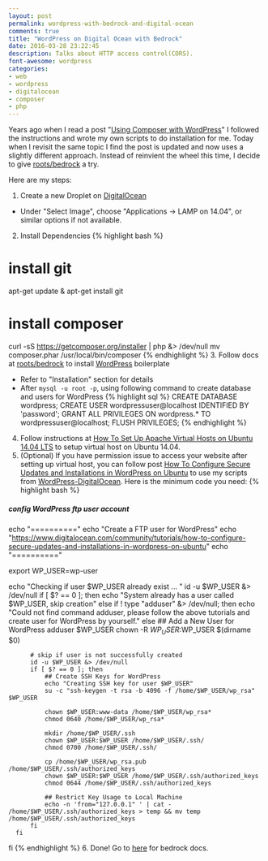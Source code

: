 ```yaml
---
layout: post
permalink: wordpress-with-bedrock-and-digital-ocean
comments: true
title: "WordPress on Digital Ocean with Bedrock"
date: 2016-03-28 23:22:45
description: Talks about HTTP access control(CORS).
font-awesome: wordpress
categories:
- web
- wordpress
- digitalocean
- composer
- php
---
```


Years ago when I read a post "[Using Composer with WordPress](https://roots.io/using-composer-with-wordpress/)" I followed the instructions and wrote my own scripts to do installation for me. Today when I revisit the same topic I find the post is updated and now uses a slightly different approach. Instead of reinvient the wheel this time, I decide to give [roots/bedrock] a try.

Here are my steps:

1. Create a new Droplet on [DigitalOcean](https://www.digitalocean.com/)
  - Under "Select Image", choose "Applications -> LAMP on 14.04", or similar options if not available.
2. Install Dependencies
  {% highlight bash %}
  # install git
  apt-get update & apt-get install git
  # install composer
  curl -sS https://getcomposer.org/installer | php &> /dev/null
  mv composer.phar /usr/local/bin/composer
  {% endhighlight %}
3. Follow docs at [roots/bedrock] to install [WordPress] boilerplate
- Refer to "Installation" section for details
- After `mysql -u root -p`, using following command to create database and users for WordPress
  {% highlight sql %}
  CREATE DATABASE wordpress;
  CREATE USER wordpressuser@localhost IDENTIFIED BY 'password';
  GRANT ALL PRIVILEGES ON wordpress.* TO wordpressuser@localhost;
  FLUSH PRIVILEGES;
  {% endhighlight %}
4. Follow instructions at [How To Set Up Apache Virtual Hosts on Ubuntu 14.04 LTS](https://www.digitalocean.com/community/tutorials/how-to-set-up-apache-virtual-hosts-on-ubuntu-14-04-lts) to setup virtual host on Ubuntu 14.04.
5. (Optional) If you have permission issue to access your website after setting up virtual host, you can follow post [How To Configure Secure Updates and Installations in WordPress on Ubuntu](https://www.digitalocean.com/community/tutorials/how-to-configure-secure-updates-and-installations-in-wordpress-on-ubuntu) to use my scripts from [WordPress-DigitalOcean](https://github.com/zhanghaowx/WordPress-DigitalOcean). Here is the minimum code you need:
  {% highlight bash %}
  ##### config WordPress ftp user account #####
  echo "=========="
  echo "Create a FTP user for WordPress"
  echo "https://www.digitalocean.com/community/tutorials/how-to-configure-secure-updates-and-installations-in-wordpress-on-ubuntu"
  echo "=========="

  export WP_USER=wp-user

  echo "Checking if user $WP_USER already exist ... "
  id -u $WP_USER &> /dev/null
  if [ $? == 0 ]; then
      echo "System already has a user called $WP_USER, skip creation"
  else
      if ! type "adduser" &> /dev/null; then
          echo "Could not find command adduser, please follow the above tutorials and create user for WordPress by yourself."
      else
          ## Add a New User for WordPress
          adduser $WP_USER
          chown -R $WP_USER:$WP_USER $(dirname $0)

          # skip if user is not successfully created
          id -u $WP_USER &> /dev/null
          if [ $? == 0 ]; then
              ## Create SSH Keys for WordPress
              echo "Creating SSH key for user $WP_USER"
              su -c "ssh-keygen -t rsa -b 4096 -f /home/$WP_USER/wp_rsa" $WP_USER

              chown $WP_USER:www-data /home/$WP_USER/wp_rsa*
              chmod 0640 /home/$WP_USER/wp_rsa*

              mkdir /home/$WP_USER/.ssh
              chown $WP_USER:$WP_USER /home/$WP_USER/.ssh/
              chmod 0700 /home/$WP_USER/.ssh/

              cp /home/$WP_USER/wp_rsa.pub /home/$WP_USER/.ssh/authorized_keys
              chown $WP_USER:$WP_USER /home/$WP_USER/.ssh/authorized_keys
              chmod 0644 /home/$WP_USER/.ssh/authorized_keys

              ## Restrict Key Usage to Local Machine
              echo -n 'from="127.0.0.1" ' | cat - /home/$WP_USER/.ssh/authorized_keys > temp && mv temp /home/$WP_USER/.ssh/authorized_keys
          fi
      fi
  fi
  {% endhighlight %}
6. Done! Go to [here](https://roots.io/bedrock/docs/installing-bedrock/) for bedrock docs.


[roots/bedrock]:https://github.com/roots/bedrock
[WordPress]:https://wordpress.org/
